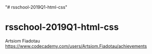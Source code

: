 "# rsschool-2019Q1-html-css" 
# rsschool-2019Q1-html-css

Artsiom Fiadotau
https://www.codecademy.com/users/Artsiom.Fiadotau/achievements
